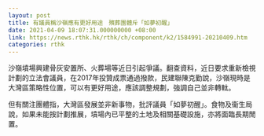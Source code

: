 ```yaml
---
layout: post
title: 有議員稱沙嶺應有更好用途　殯葬團體斥「如夢初醒」
date: 2021-04-09 18:07:31.000000000 +08:00
link: https://news.rthk.hk/rthk/ch/component/k2/1584991-20210409.htm
categories: rthk
---
```


沙嶺墳場興建骨灰安置所、火葬場等近日引起爭議。翻查資料，近日要求重新檢視計劃的立法會議員，在2017年投贊成票通過撥款，民建聯陳克勤說，沙嶺現時是大灣區策略性位置，可以有更好用途，應該調整規劃，強調自己並非轉軚。

但有關注團體指，大灣區發展並非新事物，批評議員「如夢初醒」。食物及衞生局說，如果未能按計劃推展，墳場內已平整的土地及相關基礎設施，亦將面臨長期閒置。
